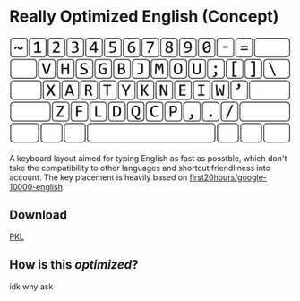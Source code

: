 # Really Optimized English (Concept)

![](/roe/layout-hd.png)

A keyboard layout aimed for typing English as fast as posstble, which don't take the compatibility to other languages and shortcut friendliness into account.
The key placement is heavily based on [first20hours/google-10000-english](https://github.com/first20hours/google-10000-english).

## Download
[PKL](/releases/latest/download/roe.zip)

## How is this _optimized_?
idk why ask
